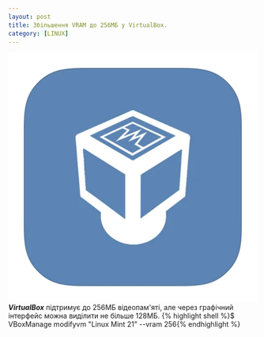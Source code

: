 ```yaml
---
layout: post
title: Збільшення VRAM до 256МБ у VirtualBox.
category: [LINUX]
---
```


![virtualbox logo](/assets/media/virtualbox.webp?style=head)  
***VirtualBox*** підтримує до 256МБ відеопам'яті, але через графічний інтерфейс можна виділити не більше 128МБ.
    {% highlight shell %}$ VBoxManage modifyvm "Linux Mint 21" --vram 256{% endhighlight %}
<!--more-->
